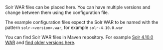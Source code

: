 Solr WAR files can be placed here.  You can have multiple versions and change between them using the configuration file.

The example configuration files expect the Solr WAR to be named with the pattern `solr-<version>.war`, for example `solr-4.10.0.war`

You can find Solr WAR files in Maven repository.  For example [Solr 4.10.0 WAR](http://central.maven.org/maven2/org/apache/solr/solr/4.10.0/solr-4.10.0.war) and [find older versions here](http://mvnrepository.com/artifact/org.apache.solr/solr).